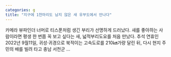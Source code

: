 ```yaml
---
categories: g
title: "지구에 1천마리도 남지 않은 새 유부도에서 만나다"
---
```


				
		
			
				
					
					
						
						
						
					
					
				
				
			
			
			
카메라 뷰파인더 너머로 티스푼처럼 생긴 부리가 선명하게 드러났다. 새를 좋아하는 사람이라면 평생 한 번쯤 꼭 보고 싶다는 새, 넓적부리도요를 처음 만났다. 추석 연휴인 2022년 9월11일, 귀성·귀경으로 북적이는 고속도로를 210㎞가량 달린 뒤, 다시 현지 주민의 배를 빌려 타고 충남 서천군 ...		
			